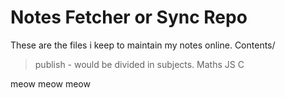 # Notes Fetcher or Sync Repo

These are the files i keep to maintain my notes online. 
Contents/
>publish - would be divided in subjects.
	Maths
	JS
	C


meow meow meow
